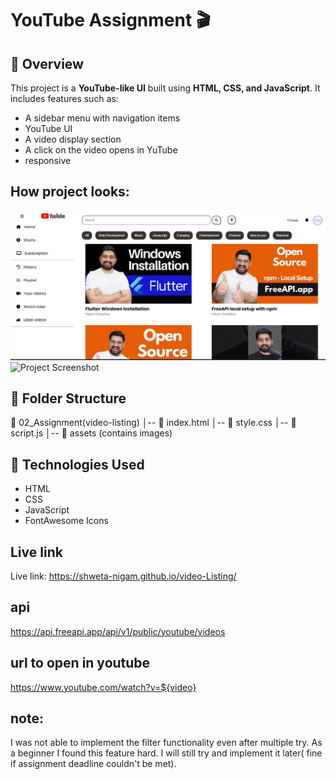 ﻿# YouTube Assignment 🎬  

## 📌 Overview  
This project is a **YouTube-like UI** built using **HTML, CSS, and JavaScript**. It includes features such as:  
- A sidebar menu with navigation items  
- YouTube UI   
- A video display section  
- A click on the video opens in YuTube 
- responsive

## How project looks:
![Project Screenshot](screenshots/ss1.png)
![Project Screenshot](screenshots/Screenshot_20250320_013228_Chrome.jpg.png)

## 📁 Folder Structure  
📂 02_Assignment(video-listing) │-- 📄 index.html
│-- 📄 style.css
│-- 📄 script.js
│-- 📂 assets (contains images)


## 🚀 Technologies Used  
- HTML  
- CSS  
- JavaScript
- FontAwesome Icons  

## Live link 
Live link:  https://shweta-nigam.github.io/video-Listing/

## api 
https://api.freeapi.app/api/v1/public/youtube/videos

## url to open in youtube
https://www.youtube.com/watch?v=${video}

## note:
I was not able to implement the filter functionality even after multiple try. As a beginner I found this feature hard. I will still try and implement it later( fine if assignment deadline couldn't be met).


